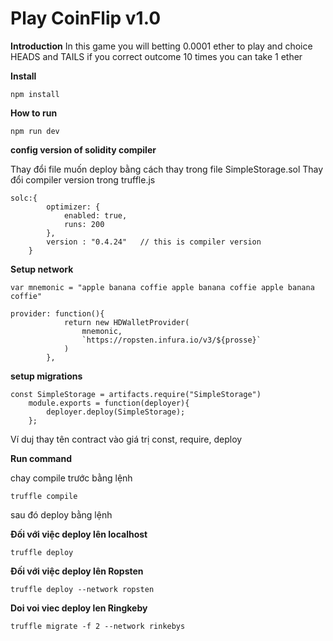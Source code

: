 # Play CoinFlip v1.0

**Introduction**
In this game you will betting 0.0001 ether to play and choice HEADS and TAILS if you correct outcome 10 times you can take 1 ether

**Install**

    npm install

**How to run**

    npm run dev

**config version of solidity compiler**

Thay đổi file muốn deploy bằng cách thay trong file SimpleStorage.sol 
Thay đổi compiler version trong truffle.js 
    
    solc:{
            optimizer: {
                enabled: true,
                runs: 200
            },
            version : "0.4.24"   // this is compiler version 
        }

**Setup network**

    var mnemonic = "apple banana coffie apple banana coffie apple banana coffie"

    provider: function(){
                return new HDWalletProvider(
                    mnemonic,
                    `https://ropsten.infura.io/v3/${prosse}`
                )
            },
    

**setup migrations**

    const SimpleStorage = artifacts.require("SimpleStorage")
        module.exports = function(deployer){
            deployer.deploy(SimpleStorage);
        };

Ví duj thay tên contract vào giá trị const, require, deploy

**Run command**

chay compile trước bằng lệnh
    
    truffle compile 

sau đó deploy bằng lệnh

**Đối với việc deploy lên localhost**    

    truffle deploy

**Đối với việc deploy lên Ropsten**

    truffle deploy --network ropsten

**Doi voi viec deploy len Ringkeby**

    truffle migrate -f 2 --network rinkebys